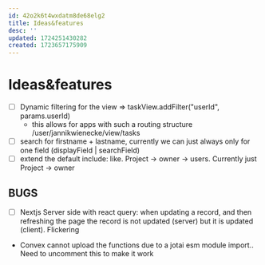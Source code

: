 ```yaml
---
id: 42o2k6t4wxdatm8de68elg2
title: Ideas&features
desc: ''
updated: 1724251430282
created: 1723657175909
---
```


# Ideas&features

- [ ] Dynamic filtering for the view => taskView.addFilter("userId", params.userId)
  - this allows for apps with such a routing structure /user/jannikwienecke/view/tasks
- [ ] search for firstname + lastname, currently we can just always only for one field (displayField | searchField)
- [ ] extend the default include: like. Project -> owner -> users. Currently just Project -> owner

## BUGS

- [ ] Nextjs Server side with react query: when updating a record, and then refreshing the page the record is not updated (server) but it is updated (client). Flickering
- Convex cannot upload the functions due to a jotai esm module import.. Need to uncomment this to make it work
